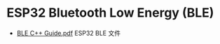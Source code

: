 # ESP32 Bluetooth Low Energy (BLE) #

* [BLE C++ Guide.pdf](https://github.com/nkolban/esp32-snippets/blob/master/Documentation/BLE%20C%2B%2B%20Guide.pdf) ESP32 BLE 文件

